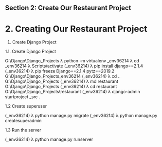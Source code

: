 ## Section 2: Create Our Restaurant Project

# 2. Creating Our Restaurant Project

1. Create Django Project

1.1. Create Django Project

G:\Django\Django_Projects
λ python -m virtualenv _env36214
λ cd _env36214
λ Scripts\activate
(_env36214) λ pip install django==2.1.4
(_env36214) λ pip freeze
Django==2.1.4
pytz==2019.2
G:\Django\Django_Projects\_env36214
(_env36214) λ cd ..
G:\Django\Django_Projects
(_env36214) λ md restaurant
G:\Django\Django_Projects
(_env36214) λ cd restaurant\
G:\Django\Django_Projects\restaurant
(_env36214) λ django-admin startproject _src .

1.2 Create superuser

(_env36214) λ python manage.py migrate
(_env36214) λ python manage.py createsuperadmin

1.3 Run the server

(_env36214) λ python manage.py runserver